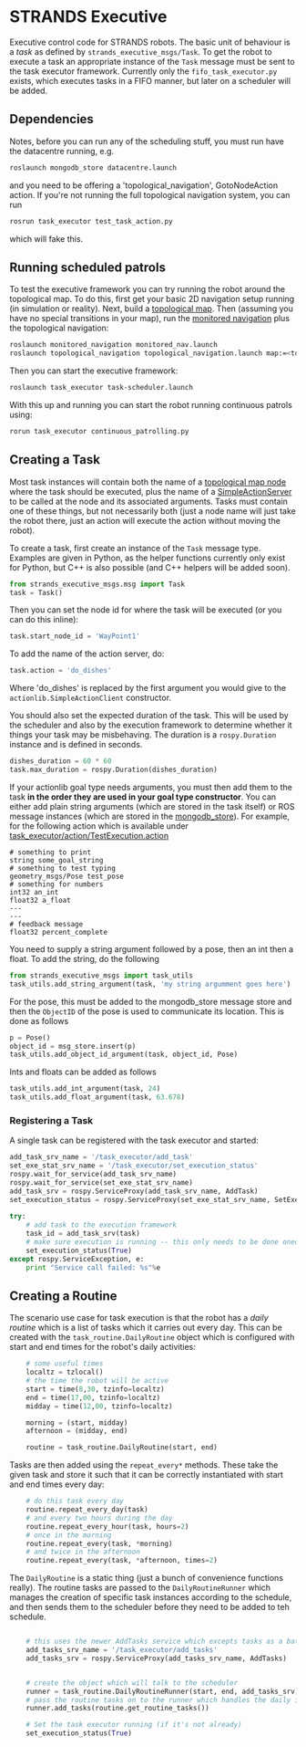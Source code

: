 # STRANDS Executive


Executive control code for STRANDS robots. The basic unit of behaviour is a *task* as defined by `strands_executive_msgs/Task`. To get the robot to execute a task an appropriate instance of the `Task` message must be sent to the task executor framework. Currently only the `fifo_task_executor.py` exists, which executes tasks in a FIFO manner, but later on a scheduler will be added.

## Dependencies

Notes, before you can run any of the scheduling stuff, you must run have the datacentre running, e.g.

```bash
roslaunch mongodb_store datacentre.launch
```

and you need to be offering a 'topological_navigation', GotoNodeAction action. If you're not running the full topological navigation system, you can run

```bash
rosrun task_executor test_task_action.py
```

which will fake this.

## Running scheduled patrols

To test the executive framework you can try running the robot around the topological map. To do this, first get your basic 2D navigation setup running (in simulation or reality). Next, build a [topological map](https://github.com/strands-project/strands_navigation/tree/hydro-devel/topological_navigation). Then (assuming you have no special transitions in your map), run the [monitored navigation](https://github.com/strands-project/strands_navigation/tree/hydro-devel/monitored_navigation) plus the topological navigation:

```bash
roslaunch monitored_navigation monitored_nav.launch
roslaunch topological_navigation topological_navigation.launch map:=<topological_map_name> node_by_node:=false
```

Then you can start the executive framework:

```bash
roslaunch task_executor task-scheduler.launch
```

With this up and running you can start the robot running continuous patrols using:

```bash
rorun task_executor continuous_patrolling.py
```

## Creating a Task

Most task instances will contain both the name of a [topological map node](https://github.com/strands-project/strands_navigation/tree/hydro-devel/topological_navigation) where the task should be executed, plus the name of a [SimpleActionServer](http://wiki.ros.org/actionlib) to be called at the node and its associated arguments. Tasks must contain one of these things, but not necessarily both (just a node name will just take the robot there, just an action will execute the action without moving the robot).

To create a task, first create an instance of the `Task` message type. Examples are given in Python, as the helper functions currently only exist for Python, but C++ is also possible (and C++ helpers will be added soon).

```python
from strands_executive_msgs.msg import Task
task = Task()
```

Then you can set the node id for where the task will be executed (or you can do this inline):

```python
task.start_node_id = 'WayPoint1'
```

To add the name of the action server, do:

```python
task.action = 'do_dishes'
```

Where 'do_dishes' is replaced by the first argument you would give to the `actionlib.SimpleActionClient` constructor.

You should also set the expected duration of the task. This will be used by the scheduler and also by the execution framework to determine whether it things your task may be misbehaving. The duration is a `rospy.Duration` instance and is defined in seconds. 

```python
dishes_duration = 60 * 60
task.max_duration = rospy.Duration(dishes_duration)
```

If your actionlib goal type needs arguments, you must then add them to the task **in the order they are used in your goal type constructor**. You can either add plain string arguments (which are stored in the task itself) or ROS message instances (which are stored in the [mongodb_store](https://github.com/strands-project/mongodb_store)). For example, for the following action which is available under [task_executor/action/TestExecution.action](https://github.com/strands-project/strands_executive/blob/hydro-devel/task_executor/action/TestExecution.action)

```
# something to print
string some_goal_string
# something to test typing
geometry_msgs/Pose test_pose
# something for numbers
int32 an_int
float32 a_float
---
---
# feedback message
float32 percent_complete
```

You need to supply a string argument followed by a pose, then an int then a float. To add the string, do the following

```python
from strands_executive_msgs import task_utils
task_utils.add_string_argument(task, 'my string argumment goes here')
```

For the pose, this must be added to the mongodb_store message store and then the `ObjectID` of the pose is used to communicate its location. This is done as follows

```python
p = Pose()
object_id = msg_store.insert(p)
task_utils.add_object_id_argument(task, object_id, Pose)
```

Ints and floats can be added as follows

```python
task_utils.add_int_argument(task, 24)
task_utils.add_float_argument(task, 63.678)
```

### Registering a Task

A single task can be registered with the task executor and started:

```python
add_task_srv_name = '/task_executor/add_task'
set_exe_stat_srv_name = '/task_executor/set_execution_status'
rospy.wait_for_service(add_task_srv_name)
rospy.wait_for_service(set_exe_stat_srv_name)
add_task_srv = rospy.ServiceProxy(add_task_srv_name, AddTask)
set_execution_status = rospy.ServiceProxy(set_exe_stat_srv_name, SetExecutionStatus)
    
try:
	# add task to the execution framework
    task_id = add_task_srv(task)
    # make sure execution is running -- this only needs to be done onece      
    set_execution_status(True)
except rospy.ServiceException, e: 
	print "Service call failed: %s"%e		
```

## Creating a Routine

The scenario use case for task execution is that the robot has a *daily routine* which is a list of tasks which it carries out every day. This can be created with the `task_routine.DailyRoutine` object which is configured with start and end times for the robot's daily activities:

```python
	# some useful times
    localtz = tzlocal()
    # the time the robot will be active
    start = time(8,30, tzinfo=localtz)
    end = time(17,00, tzinfo=localtz)
    midday = time(12,00, tzinfo=localtz)

    morning = (start, midday)
    afternoon = (midday, end)

    routine = task_routine.DailyRoutine(start, end)
 ```

Tasks are then added using the `repeat_every*` methods. These take the given task and store it such that it can be correctly instantiated with start and end times every day:

```python
	# do this task every day
    routine.repeat_every_day(task)
    # and every two hours during the day
    routine.repeat_every_hour(task, hours=2)
    # once in the morning
    routine.repeat_every(task, *morning)
    # and twice in the afternoon
    routine.repeat_every(task, *afternoon, times=2)

```


The `DailyRoutine` is a static thing (just a bunch of convenience functions really). The routine tasks are passed to the `DailyRoutineRunner` which manages the creation of specific task instances according to the schedule, and then sends them to the scheduler before they need to be added to teh schedule. 


```python

	# this uses the newer AddTasks service which excepts tasks as a batch
	add_tasks_srv_name = '/task_executor/add_tasks'
	add_tasks_srv = rospy.ServiceProxy(add_tasks_srv_name, AddTasks)


	# create the object which will talk to the scheduler
    runner = task_routine.DailyRoutineRunner(start, end, add_tasks_srv)
    # pass the routine tasks on to the runner which handles the daily instantiation of actual tasks
    runner.add_tasks(routine.get_routine_tasks())

    # Set the task executor running (if it's not already)
    set_execution_status(True)
```    